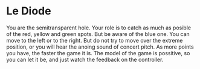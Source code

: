 # Le Diode

You are the semitransparent hole.
Your role is to catch as much as posible
of the red, yellow and green spots.
But be aware of the blue one.
You can move to the left or to the right.
But do not try to move over the extreme position,
or you will hear the anoing sound of concert pitch.
As more points you have, the faster the game it is.
The model of the game is possitive, so you can let it be,
and just watch the feedback on the controller.
